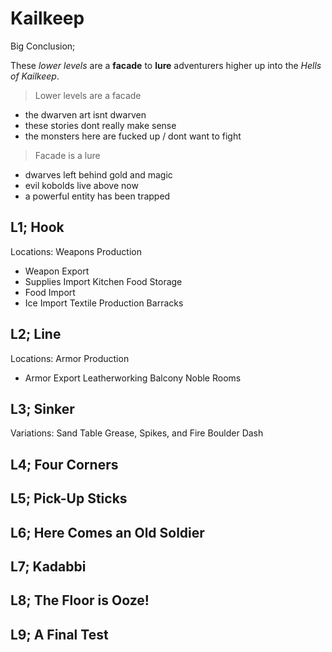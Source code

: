 # Kailkeep
Big Conclusion;

These *lower levels* are a **facade** to **lure** adventurers higher up into the *Hells of Kailkeep*.

> Lower levels are a facade
- the dwarven art isnt dwarven
- these stories dont really make sense
- the monsters here are fucked up / dont want to fight
> Facade is a lure
- dwarves left behind gold and magic
- evil kobolds live above now
- a powerful entity has been trapped


## L1; Hook
Locations:
Weapons Production
- Weapon Export
- Supplies Import
Kitchen
Food Storage
- Food Import
- Ice Import
Textile Production
Barracks

## L2; Line
Locations:
Armor Production
- Armor Export
Leatherworking
Balcony
Noble Rooms
## L3; Sinker
Variations:
Sand Table
Grease, Spikes, and Fire
Boulder Dash
## L4; Four Corners
## L5; Pick-Up Sticks
## L6; Here Comes an Old Soldier
## L7; Kadabbi
## L8; The Floor is Ooze!
## L9; A Final Test
